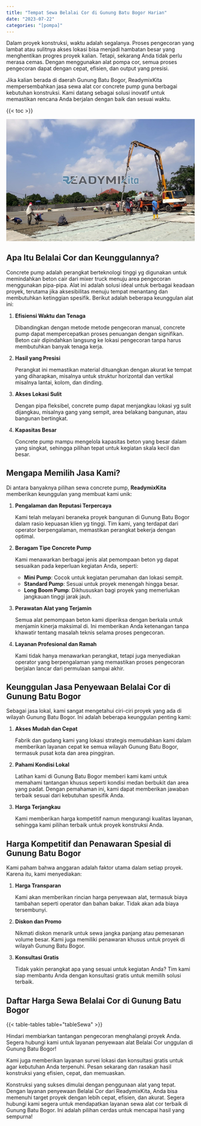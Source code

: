 ```yaml
---
title: "Tempat Sewa Belalai Cor di Gunung Batu Bogor Harian"
date: "2023-07-22"
categories: "[pompa]"
---
```


Dalam proyek konstruksi, waktu adalah segalanya. Proses pengecoran yang lambat atau sulitnya akses lokasi bisa menjadi hambatan besar yang menghentikan progres proyek kalian. Tetapi, sekarang Anda tidak perlu merasa cemas. Dengan menggunakan alat pompa cor, semua proses pengecoran dapat dengan cepat, efisien, dan output yang presisi.

Jika kalian berada di daerah Gunung Batu Bogor, ReadymixKita mempersembahkan jasa sewa alat cor concrete pump guna berbagai kebutuhan konstruksi. Kami datang sebagai solusi inovatif untuk memastikan rencana Anda berjalan dengan baik dan sesuai waktu.

{{< toc >}}

![Tempat Sewa Belalai Cor di Gunung Batu Bogor Harian](/images/pompa/sewa-pompa-11.jpg)

## Apa Itu Belalai Cor dan Keunggulannya?

Concrete pump adalah perangkat berteknologi tinggi yg digunakan untuk memindahkan beton cair dari mixer truck menuju area pengecoran menggunakan pipa-pipa. Alat ini adalah solusi ideal untuk berbagai keadaan proyek, terutama jika aksesibilitas menuju tempat menantang dan membutuhkan ketinggian spesifik. Berikut adalah beberapa keunggulan alat ini:

1. **Efisiensi Waktu dan Tenaga**

   Dibandingkan dengan metode metode pengecoran manual, concrete pump dapat mempercepatkan proses penuangan dengan signifikan. Beton cair dipindahkan langsung ke lokasi pengecoran tanpa harus membutuhkan banyak tenaga kerja.

2. **Hasil yang Presisi**

   Perangkat ini memastikan material dituangkan dengan akurat ke tempat yang diharapkan, misalnya untuk struktur horizontal dan vertikal misalnya lantai, kolom, dan dinding.

3. **Akses Lokasi Sulit**

   Dengan pipa fleksibel, concrete pump dapat menjangkau lokasi yg sulit dijangkau, misalnya gang yang sempit, area belakang bangunan, atau bangunan bertingkat.

4. **Kapasitas Besar**

   Concrete pump mampu mengelola kapasitas beton yang besar dalam yang singkat, sehingga pilihan tepat untuk kegiatan skala kecil dan besar.

## Mengapa Memilih Jasa Kami?

Di antara banyaknya pilihan sewa concrete pump, **ReadymixKita** memberikan keunggulan yang membuat kami unik:

1. **Pengalaman dan Reputasi Terpercaya**

   Kami telah melayani beraneka proyek bangunan di Gunung Batu Bogor dalam rasio kepuasan klien yg tinggi. Tim kami, yang terdapat dari operator berpengalaman, memastikan perangkat bekerja dengan optimal.

2. **Beragam Tipe Concrete Pump**

   Kami menawarkan berbagai jenis alat pemompaan beton yg dapat sesuaikan pada keperluan kegiatan Anda, seperti:
   - **Mini Pump**: Cocok untuk kegiatan perumahan dan lokasi sempit.
   - **Standard Pump**: Sesuai untuk proyek menengah hingga besar.
   - **Long Boom Pump**: Dikhususkan bagi proyek yang memerlukan jangkauan tinggi jarak jauh.

3. **Perawatan Alat yang Terjamin**

   Semua alat pemompaan beton kami diperiksa dengan berkala untuk menjamin kinerja maksimal di. Ini memberikan Anda ketenangan tanpa khawatir tentang masalah teknis selama proses pengecoran.

4. **Layanan Profesional dan Ramah**

   Kami tidak hanya menawarkan perangkat, tetapi juga menyediakan operator yang berpengalaman yang memastikan proses pengecoran berjalan lancar dari permulaan sampai akhir.

## Keunggulan Jasa Penyewaan Belalai Cor di Gunung Batu Bogor

Sebagai jasa lokal, kami sangat mengetahui ciri-ciri proyek yang ada di wilayah Gunung Batu Bogor. Ini adalah beberapa keunggulan penting kami:

1. **Akses Mudah dan Cepat**

   Fabrik dan gudang kami yang lokasi strategis memudahkan kami dalam memberikan layanan cepat ke semua wilayah Gunung Batu Bogor, termasuk pusat kota dan area pinggiran.

2. **Pahami Kondisi Lokal**

   Latihan kami di Gunung Batu Bogor memberi kami kami untuk memahami tantangan khusus seperti kondisi medan berbukit dan area yang padat. Dengan pemahaman ini, kami dapat memberikan jawaban terbaik sesuai dari kebutuhan spesifik Anda.

3. **Harga Terjangkau**

   Kami memberikan harga kompetitif namun mengurangi kualitas layanan, sehingga kami pilihan terbaik untuk proyek konstruksi Anda.

## Harga Kompetitif dan Penawaran Spesial di Gunung Batu Bogor

Kami paham bahwa anggaran adalah faktor utama dalam setiap proyek. Karena itu, kami menyediakan:

1. **Harga Transparan**

   Kami akan memberikan rincian harga penyewaan alat, termasuk biaya tambahan seperti operator dan bahan bakar. Tidak akan ada biaya tersembunyi.

2. **Diskon dan Promo**

   Nikmati diskon menarik untuk sewa jangka panjang atau pemesanan volume besar. Kami juga memiliki penawaran khusus untuk proyek di wilayah Gunung Batu Bogor.

3. **Konsultasi Gratis**

   Tidak yakin perangkat apa yang sesuai untuk kegiatan Anda? Tim kami siap membantu Anda dengan konsultasi gratis untuk memilih solusi terbaik.

## Daftar Harga Sewa Belalai Cor di Gunung Batu Bogor

{{< table-tables table="tableSewa" >}}

Hindari membiarkan tantangan pengecoran menghalangi proyek Anda. Segera hubungi kami untuk layanan penyewaan alat Belalai Cor unggulan di Gunung Batu Bogor!

Kami juga memberikan layanan survei lokasi dan konsultasi gratis untuk agar kebutuhan Anda terpenuhi. Pesan sekarang dan rasakan hasil konstruksi yang efisien, cepat, dan memuaskan.

Konstruksi yang sukses dimulai dengan penggunaan alat yang tepat. Dengan layanan penyewaan Belalai Cor dari ReadymixKita, Anda bisa memenuhi target proyek dengan lebih cepat, efisien, dan akurat. Segera hubungi kami segera untuk mendapatkan layanan sewa alat cor terbaik di Gunung Batu Bogor. Ini adalah pilihan cerdas untuk mencapai hasil yang sempurna!